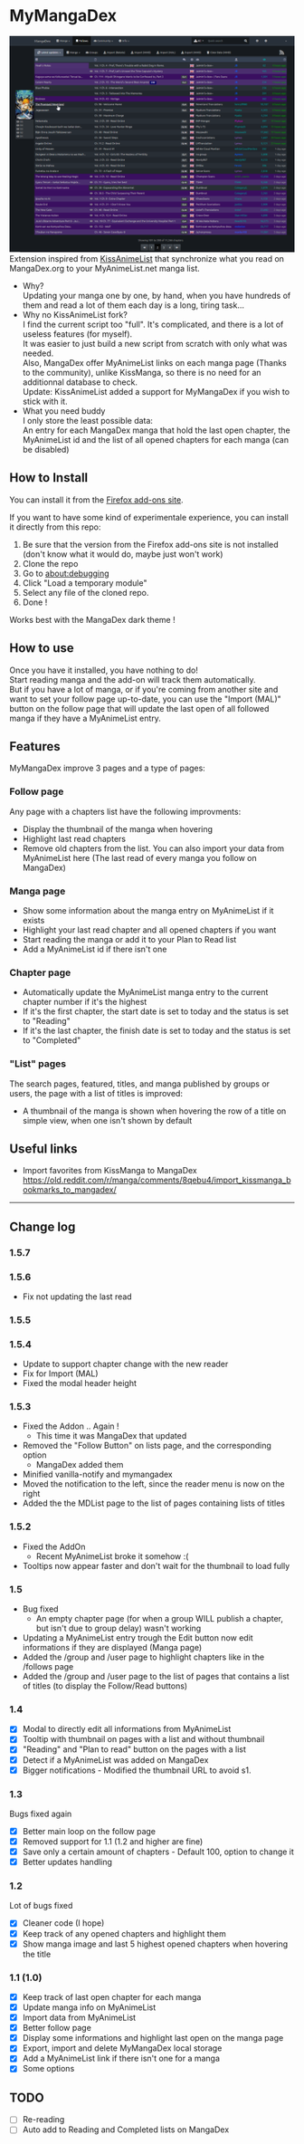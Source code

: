 # MyMangaDex
![Follows page Screenshot](screenshot.png)  
Extension inspired from [KissAnimeList](https://github.com/lolamtisch/KissAnimeList) that synchronize what you read on MangaDex.org to your MyAnimeList.net manga list.

* Why?  
Updating your manga one by one, by hand, when you have hundreds of them and read a lot of them each day is a long, tiring task...
* Why no KissAnimeList fork?  
I find the current script too "full". It's complicated, and there is a lot of useless features (for myself).  
It was easier to just build a new script from scratch with only what was needed.  
Also, MangaDex offer MyAnimeList links on each manga page (Thanks to the community), unlike KissManga, so there is no need for an additionnal database to check.  
Update: KissAnimeList added a support for MyMangaDex if you wish to stick with it.
* What you need buddy  
I only store the least possible data:  
An entry for each MangaDex manga that hold the last open chapter, the MyAnimeList id and the list of all opened chapters for each manga (can be disabled)

## How to Install
You can install it from the [Firefox add-ons site](https://addons.mozilla.org/fr/firefox/addon/mymangadex/).

If you want to have some kind of experimentale experience, you can install it directly from this repo:
1. Be sure that the version from the Firefox add-ons site is not installed (don't know what it would do, maybe just won't work)
2. Clone the repo
3. Go to [about:debugging](about:debugging)
4. Click "Load a temporary module"
5. Select any file of the cloned repo.
6. Done !

Works best with the MangaDex dark theme !

## How to use
Once you have it installed, you have nothing to do!  
Start reading manga and the add-on will track them automatically.  
But if you have a lot of manga, or if you're coming from another site and want to set your follow page up-to-date, you can use the "Import (MAL)" button on the follow page that will update the last open of all followed manga if they have a MyAnimeList entry.

## Features
MyMangaDex improve 3 pages and a type of pages:

### Follow page
Any page with a chapters list have the following improvments:  
* Display the thumbnail of the manga when hovering
* Highlight last read chapters
* Remove old chapters from the list.
You can also import your data from MyAnimeList here (The last read of every manga you follow on MangaDex)

### Manga page
* Show some information about the manga entry on MyAnimeList if it exists
* Highlight your last read chapter and all opened chapters if you want
* Start reading the manga or add it to your Plan to Read list
* Add a MyAnimeList id if there isn't one

### Chapter page
* Automatically update the MyAnimeList manga entry to the current chapter number if it's the highest
* If it's the first chapter, the start date is set to today and the status is set to "Reading"
* If it's the last chapter, the finish date is set to today and the status is set to "Completed"

### "List" pages
The search pages, featured, titles, and manga published by groups or users, the page with a list of titles is improved:  
* A thumbnail of the manga is shown when hovering the row of a title on simple view, when one isn't shown by default

## Useful links
* Import favorites from KissManga to MangaDex https://old.reddit.com/r/manga/comments/8qebu4/import_kissmanga_bookmarks_to_mangadex/

---

## Change log
### 1.5.7
### 1.5.6
- Fix not updating the last read

### 1.5.5
### 1.5.4
- Update to support chapter change with the new reader
- Fix for Import (MAL)
- Fixed the modal header height

### 1.5.3
- Fixed the Addon .. Again !
  - This time it was MangaDex that updated
- Removed the "Follow Button" on lists page, and the corresponding option
  - MangaDex added them
- Minified vanilla-notify and mymangadex
- Moved the notification to the left, since the reader menu is now on the right
- Added the the MDList page to the list of pages containing lists of titles

### 1.5.2
- Fixed the AddOn
  - Recent MyAnimeList broke it somehow :(
- Tooltips now appear faster and don't wait for the thumbnail to load fully

### 1.5
- Bug fixed
  - An empty chapter page (for when a group WILL publish a chapter, but isn't due to group delay) wasn't working
- Updating a MyAnimeList entry trough the Edit button now edit informations if they are displayed (Manga page)
- Added the /group and /user page to highlight chapters like in the /follows page
- Added the /group and /user page to the list of pages that contains a list of titles (to display the Follow/Read buttons)

### 1.4
- [x] Modal to directly edit all informations from MyAnimeList
- [x] Tooltip with thumbnail on pages with a list and without thumbnail
- [x] "Reading" and "Plan to read" button on the pages with a list
- [x] Detect if a MyAnimeList was added on MangaDex
- [x] Bigger notifications - Modified the thumbnail URL to avoid s1.

### 1.3
Bugs fixed again
- [x] Better main loop on the follow page
- [x] Removed support for 1.1 (1.2 and higher are fine)
- [x] Save only a certain amount of chapters - Default 100, option to change it
- [x] Better updates handling

### 1.2
Lot of bugs fixed  
- [x] Cleaner code (I hope)
- [x] Keep track of any opened chapters and highlight them
- [x] Show manga image and last 5 highest opened chapters when hovering the title

### 1.1 (1.0)
- [x] Keep track of last open chapter for each manga
- [x] Update manga info on MyAnimeList
- [x] Import data from MyAnimeList
- [x] Better follow page
- [x] Display some informations and highlight last open on the manga page
- [x] Export, import and delete MyMangaDex local storage
- [x] Add a MyAnimeList link if there isn't one for a manga
- [x] Some options

## TODO
- [ ] Re-reading
- [ ] Auto add to Reading and Completed lists on MangaDex